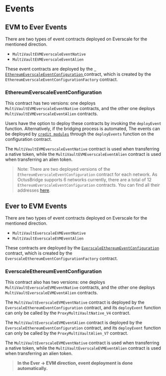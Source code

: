 # Events 
 
## EVM to Ever Events 
 
There are two types of event contracts deployed on Everscale for the mentioned direction. 
 
-  `MultiVaultEVMEverscaleEventNative`  
-  `MultiVaultEVMEverscaleEventAlien`  
 
These event contracts are deployed by the [` EthereumEverscaleEventConfiguration` ](../addresses.md#event-configurations) contract, which is created by the  `EthereumEverscaleEventConfigurationFactory`  contract. 
 
### EthereumEverscaleEventConfiguration 
 
This contract has two versions: one deploys  `MultiVaultEVMEverscaleEventNative`  contracts, and the other one deploys  `MultiVaultEVMEverscaleEventAlien`  contracts. 
 
Users have the option to deploy these contracts by invoking the `deployEvent` function. Alternatively, if the bridging process is automated, The events can be deployed by [`credit modules`](./CreditModules.md) through the `deployEvents` function on the configuration contract.
 
The  `MultiVaultEVMEverscaleEventNative`  contract is used when transferring a native token, while the  `MultiVaultEVMEverscaleEventAlien`  contract is used when transferring an alien token. 
 
> Note: There are two deployed versions of the  `EthereumEverscaleEventConfiguration`  contract for each network. As OctusBridge supports 6 networks currently, there are a total of 12  `EthereumEverscaleEventConfiguration`  contracts. You can find all their addresses [here](../addresses.md#event-configurations). 
 
## Ever to EVM Events 
 
There are two types of event contracts deployed on Everscale for the mentioned direction. 
 
-  `MultiVaultEverscaleEVMEventNative`  
-  `MultiVaultEverscaleEVMEventAlien`  
 
These contracts are deployed by the [ `EverscaleEthereumEventConfiguration` ](../addresses.md#event-configurations) contract, which is created by the  `EverscaleEthereumEventConfigurationFactory`  contract. 
 
### EverscaleEthereumEventConfiguration 
 
This contract also has two versions: one deploys  `MultiVaultEverscaleEVMEventNative`  contracts, and the other one deploys  `MultiVaultEverscaleEVMEventAlien`  contracts. 
 
The  `MultiVaultEverscaleEVMEventNative`  contract is deployed by the  `EverscaleEthereumEventConfiguration`  contract, and its  `deployEvent`  function can only be called by the  `ProxyMultiVaultNative_V4`  contract. 
 
The  `MultiVaultEverscaleEVMEventAlien`  contract is deployed by the  `EverscaleEthereumEventConfiguration`  contract, and its  `deployEvent`  function can only be called by the  `ProxyMultiVaultAlien_V7`  contract. 
 
The  `MultiVaultEverscaleEVMEventNative`  contract is used when transferring a native token, while the  `MultiVaultEverscaleEVMEventAlien`  contract is used when transferring an alien token. 
 
> **In the Ever -> EVM direction, event deployment is done automatically.** 